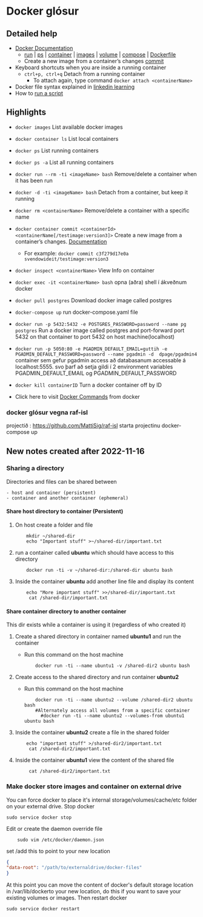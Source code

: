 # Docker glósur

## Detailed help

- [Docker Documentation](https://docs.docker.com/engine/reference/run)
    -   [run](https://docs.docker.com/engine/reference/commandline/run/)
      | [ps](https://docs.docker.com/engine/reference/commandline/ps/)
      | [container](https://docs.docker.com/engine/reference/commandline/container/)
      | [images](https://docs.docker.com/engine/reference/commandline/images/)
      | [volume](https://docs.docker.com/engine/reference/commandline/volume/)
      | [compose](https://docs.docker.com/compose/reference/)
      | [Dockerfile](https://docs.docker.com/engine/reference/builder/)
    - Create a new image from a container’s changes [commit](https://docs.docker.com/engine/reference/commandline/commit/)
 - Keyboard shortcuts when you are inside a running container
      - `ctrl+p, ctrl+q` Detach from a running container
         - To attach again, type command `docker attach <containerName>`
 - Docker file syntax explained in [linkedin learning](https://www.linkedin.com/learning/learning-docker-2018/dockerfile-syntax?autoSkip=true&autoplay=true&contextUrn=urn%3Ali%3AlyndaLearningPath%3A5bb4fa9b498e2e532e6df920&resume=false)
 - How to [run a script](https://devopscube.com/run-scripts-docker-arguments/)
      

## Highlights
- `docker images` List available docker images
- `docker container ls` List local containers
- `docker ps` List running containers
- `docker ps -a` List all running containers
- `docker run --rm -ti <imageName> bash` Remove/delete a container when it has been run
- `docker -d -ti <imageName> bash` Detach from a container, but keep it running
- `docker rm <containerName>` Remove/delete a container with a specific name
- `docker container commit <containerId> <containerName[/testimage:version3]>`	Create a new image from a container’s changes. [Documentation](https://docs.docker.com/engine/reference/commandline/commit/)
    - For example: `docker commit c3f279d17e0a  svendowideit/testimage:version3`	
- `docker inspect <containerName>` View Info on container
- `docker exec -it <containerName> bash` opna (aðra) shell í ákveðnum docker
- `docker pull postgres` Download docker image called postgres
- `docker-compose up` run docker-compose.yaml file
- `docker run -p 5432:5432 -e POSTGRES_PASSWORD=password --name pg postgres` Run a docker image called postgres and port-forward  port 5432 on that container to port 5432 on host machine(localhost)
- `docker run -p 5050:80 -e PGADMIN_DEFAULT_EMAIL=guttih -e PGADMIN_DEFAULT_PASSWORD=password --name pgadmin -d  dpage/pgadmin4` container sem gefur pgadmin access að databasanum  accessable á localhost:5555. svo þarf að setja gildi í 2 environment variables PGADMIN_DEFAULT_EMAIL og PGADMIN_DEFAULT_PASSWORD
- `docker kill containerID` Turn a docker container off by ID

- Click here to visit [Docker Commands] from docker

### docker glósur vegna raf-isl

projectið : https://github.com/MattiSig/raf-isl
starta projectinu docker-compose up

## New notes created after **2022-11-16**

### Sharing a directory

Directories and files can be shared between 

    - host and container (persistent)
    - container and another container (ephemeral)
#### Share host directory to container (Persistent)

1. On host create a folder and file
    ```shell
        mkdir ~/shared-dir
        echo "Important stuff" >~/shared-dir/important.txt
    ```

2. run a container called **ubuntu** which should have access to this directory
    ```shell
        docker run -ti -v ~/shared-dir:/shared-dir ubuntu bash
    ```
3. Inside the container **ubuntu** add another line file and display its content
    ```shell
        echo "More important stuff" >>/shared-dir/important.txt
         cat /shared-dir/important.txt
    ```

#### Share container directory to another container 

This dir exists while a container is using it (regardless of who created  it)
1. Create a shared directory in container named **ubuntu1** and run the container
    - Run this command on the host machine
        ```shell
            docker run -ti --name ubuntu1 -v /shared-dir2 ubuntu bash
        ```

2. Create access to the shared directory and run container **ubuntu2**
    - Run this command on the host machine
        ```shell
            docker run -ti --name ubuntu2 --volume /shared-dir2 ubuntu bash
            #Alternately access all volumes from a specific container
              #docker run -ti --name ubuntu2 --volumes-from ubuntu1 ubuntu bash
        ```
3. Inside the container **ubuntu2** create a file in the shared folder
    ```shell
        echo "important stuff" >/shared-dir2/important.txt
         cat /shared-dir2/important.txt
    ```
3. Inside the container **ubuntu1** view the content of the shared file
    ```shell
         cat /shared-dir2/important.txt
    ```


### Make docker store images and container on external drive

You can force docker to place it's internal storage/volumes/cache/etc folder on your external drive. Stop docker
 ```shell
sudo service docker stop
 ```

Edit or create the daemon override file
```shell
    sudo vim /etc/docker/daemon.json
```

set /add this to point to your new location
```json
{
"data-root": "/path/to/externaldrive/docker-files"
}
```

At this point you can move the content of docker's default storage location in /var/lib/dockerto your new location, do this if you want to save your existing volumes or images. Then restart docker

```shell
sudo service docker restart
```
[Docker Commands]: https://docs.docker.com/engine/reference/commandline/docker/
